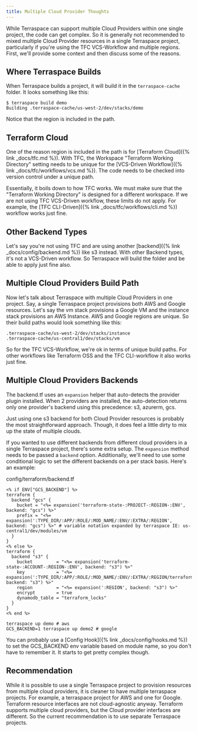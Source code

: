 ```yaml
---
title: Multiple Cloud Provider Thoughts
---
```


While Terraspace can support multiple Cloud Providers within one single project, the code can get complex.  So it is generally not recommended to mixed multiple Cloud Provider resources in a single Terraspace project, particularly if you're using the TFC VCS-Workflow and multiple regions.  First, we'll provide some context and then discuss some of the reasons.

## Where Terraspace Builds

When Terraspace builds a project, it will build it in the `terraspace-cache` folder. It looks something like this:

    $ terraspace build demo
    Building .terraspace-cache/us-west-2/dev/stacks/demo

Notice that the region is included in the path.

## Terraform Cloud

One of the reason region is included in the path is for [Terraform Cloud]({% link _docs/tfc.md %}). With TFC, the Workspace "Terraform Working Directory" setting needs to be unique for the [VCS-Driven Workflow]({% link _docs/tfc/workflows/vcs.md %}). The code needs to be checked into version control under a unique path.

Essentially, it boils down to how TFC works. We must make sure that the "Terraform Working Directory" is designed for a different workspace. If we are not using TFC VCS-Driven workflow, these limits do not apply.  For example, the [TFC CLI-Driven]({% link _docs/tfc/workflows/cli.md %}) workflow works just fine.

## Other Backend Types

Let's say you're not using TFC and are using another [backend]({% link _docs/config/backend.md %}) like s3 instead. With other Backend types, it's not a VCS-Driven workflow. So Terraspace will build the folder and be able to apply just fine also.

## Multiple Cloud Providers Build Path

Now let's talk about Terraspace with multiple Cloud Providers in one project. Say, a single Terraspace project provisions both AWS and Google resources. Let's say the vm stack provisions a Google VM and the instance stack provisions an AWS Instance.  AWS and Google regions are unique. So their build paths would look something like this:

    .terraspace-cache/us-west-2/dev/stacks/instance
    .terraspace-cache/us-central1/dev/stacks/vm

So for the TFC VCS-Workflow, we're ok in terms of unique build paths. For other workflows like Terraform OSS and the TFC CLI-workflow it also works just fine.

## Multiple Cloud Providers Backends

The backend.tf uses an `expansion` helper that auto-detects the provider plugin installed.  When 2 providers are installed, the auto-detection returns only one provider's backend using this precedence: s3, azurerm, gcs.

Just using one s3 backend for both Cloud Provider resources is probably the most straightforward approach.  Though, it does feel a little dirty to mix up the state of multiple clouds.

If you wanted to use different backends from different cloud providers in a single Terraspace project, there's some extra setup. The `expansion` method needs to be passed a `backend` option. Additionally, we'll need to use some conditional logic to set the different backends on a per stack basis. Here's an example:

config/terraform/backend.tf

```hcl
<% if ENV["GCS_BACKEND"] %>
terraform {
  backend "gcs" {
    bucket = "<%= expansion('terraform-state-:PROJECT-:REGION-:ENV', backend: "gcs") %>"
    prefix = "<%= expansion(':TYPE_DIR/:APP/:ROLE/:MOD_NAME/:ENV/:EXTRA/:REGION', backend: "gcs") %>" # variable notation expanded by terraspace IE: us-central1/dev/modules/vm
  }
}
<% else %>
terraform {
  backend "s3" {
    bucket         = "<%= expansion('terraform-state-:ACCOUNT-:REGION-:ENV', backend: "s3") %>"
    key            = "<%= expansion(':TYPE_DIR/:APP/:ROLE/:MOD_NAME/:ENV/:EXTRA/:REGION/terraform.tfstate', backend: "s3") %>"
    region         = "<%= expansion(':REGION', backend: "s3") %>"
    encrypt        = true
    dynamodb_table = "terraform_locks"
  }
}
<% end %>
```

    terraspace up demo # aws
    GCS_BACKEND=1 terraspace up demo2 # google

You can probably use a [Config Hook]({% link _docs/config/hooks.md %}) to set the GCS_BACKEND env variable based on module name, so you don't have to remember it. It starts to get pretty complex though.

## Recommendation

While it is possible to use a single Terraspace project to provision resources from multiple cloud providers, it is cleaner to have multiple terraspace projects. For example, a terraspace project for AWS and one for Google. Terraform resource interfaces are not cloud-agnostic anyway. Terraform supports multiple cloud providers, but the Cloud provider interfaces are different.  So the current recommendation is to use separate Terraspace projects.
